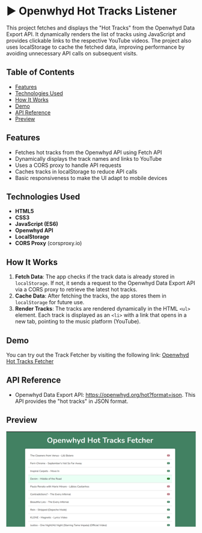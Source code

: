 # ▶️ Openwhyd Hot Tracks Listener

This project fetches and displays the "Hot Tracks" from the Openwhyd Data Export API. It dynamically renders the list of tracks using JavaScript and provides clickable links to the respective YouTube videos. The project also uses localStorage to cache the fetched data, improving performance by avoiding unnecessary API calls on subsequent visits.

## Table of Contents

- [Features](#features)
- [Technologies Used](#technologies-used)
- [How It Works](#how-it-works)
- [Demo](#demo)
- [API Reference](#api-reference)
- [Preview](#preview)

## Features

- Fetches hot tracks from the Openwhyd API using Fetch API
- Dynamically displays the track names and links to YouTube
- Uses a CORS proxy to handle API requests
- Caches tracks in localStorage to reduce API calls
- Basic responsiveness to make the UI adapt to mobile devices

## Technologies Used

- **HTML5**
- **CSS3**
- **JavaScript (ES6)**
- **Openwhyd API**
- **LocalStorage**
- **CORS Proxy** (corsproxy.io)


## How It Works

1. **Fetch Data**: The app checks if the track data is already stored in `localStorage`. If not, it sends a request to the Openwhyd Data Export API via a CORS proxy to retrieve the latest hot tracks.
2. **Cache Data**: After fetching the tracks, the app stores them in `localStorage` for future use.
3. **Render Tracks**: The tracks are rendered dynamically in the HTML `<ul>` element. Each track is displayed as an `<li>` with a link that opens in a new tab, pointing to the music platform (YouTube).

## Demo

You can try out the Track Fetcher by visiting the following link:
[Openwhyd Hot Tracks Fetcher](https://diecatiamonteiro.github.io/openwhyd-tracks-listener/)

## API Reference

- Openwhyd Data Export API: https://openwhyd.org/hot?format=json. This API provides the "hot tracks" in JSON format.

## Preview

![Fetcher screenshot](./screenshots/screenshot-fetcher.png)